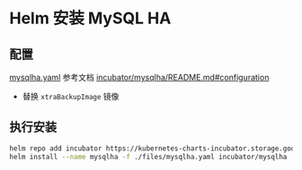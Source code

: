 # Helm 安装 MySQL HA



## 配置

[mysqlha.yaml](./files/mysqlha.yaml) 参考文档  [incubator/mysqlha/README.md#configuration](https://github.com/helm/charts/blob/master/incubator/mysqlha/README.md#configuration)

- 替换 `xtraBackupImage` 镜像




## 执行安装



```sh
helm repo add incubator https://kubernetes-charts-incubator.storage.googleapis.com/
helm install --name mysqlha -f ./files/mysqlha.yaml incubator/mysqlha
```

